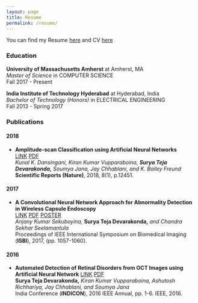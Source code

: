 ```yaml
---
layout: page
title: Resume
permalink: /resume/
---
```


You can find my Resume [here](docs/resume.pdf) and CV [here](docs/cv.pdf)

### Education
**University of Massachusetts Amherst** at Amherst, MA  
*Master of Science* in COMPUTER SCIENCE  
Fall 2017 - Present  

**India Institute of Technology Hyderabad** at Hyderabad, India  
*Bachelor of Technology (Honors)* in ELECTRICAL ENGINEERING  
Fall 2013 - Spring 2017

### Publications
#### 2018
- **Amplitude-scan Classification using Artificial Neural Networks**  
[LINK](https://www.nature.com/articles/s41598-018-31021-4) 
[PDF](https://www.dropbox.com/s/hd5zad3u6u318xz/Scientific%20Reports%2018%3A%20Amplitude-scan%20classification%20using%20artificial%20neural%20networks.pdf?dl=0)  
*Kunal K. Dansingani, Kiran Kumar Vupparaboina,* ***Surya Teja Devarakonda,*** *Soumya Jana, Jay Chhablani, and K. Bailey Freund*  
**Scientific Reports (Nature)**, 2018, 8(1), p.12451. 

#### 2017
- **A Convolutional Neural Network Approach for Abnormality Detection in Wireless Capsule Endoscopy**  
[LINK](https://ieeexplore.ieee.org/document/7950698/}) 
[PDF](https:g/www.dropbox.com/s/hcm0u34kcagzfvs/ISBI2017\g3A%20A%20Convolutional%20Neural%20Network%20Approach%20for%20Abnormality%20Detection%20in%20Wireless%20Capsule%20Endoscopy%20images.pdf?dl=0) 
[POSTER](https://www.dropbox.com/s/ntk0rxf7r5zt1dx/ISBI%2017%3A%20Poster.pdf?dl=0)  
*Anjany Kumar Sekuboyina,* **Surya Teja Devarakonda,** *and Chandra Sekhar Seelamantula*  
Proceedings of IEEE International Symposium on Biomedical Imaging (**ISBI**), 2017, (pp. 1057-1060).  

#### 2016
- **Automated Detection of Retinal Disorders from OCT Images using Artificial Neural Network**
[LINK](https://ieeexplore.ieee.org/abstract/document/7838882/) 
[PDF](https://www.dropbox.com/s/rvrnnrgoj6z29ik/INDICON\%2016\%3A\%20Automated\%20Detection\%20of\%20Retinal\%20Disorders\%20from\%20OCT\%20Images\%20using\%20Artificial\%20Neural\%20Network.pdf?dl=0)  
**Surya Teja Devarakonda,** *Kiran Kumar Vupparaboina, Ashutosh Richhariya, Jay Chhablani, and Soumya Jana*  
India Conference (**INDICON**), 2016 IEEE Annual, pp. 1-6. IEEE, 2016.
